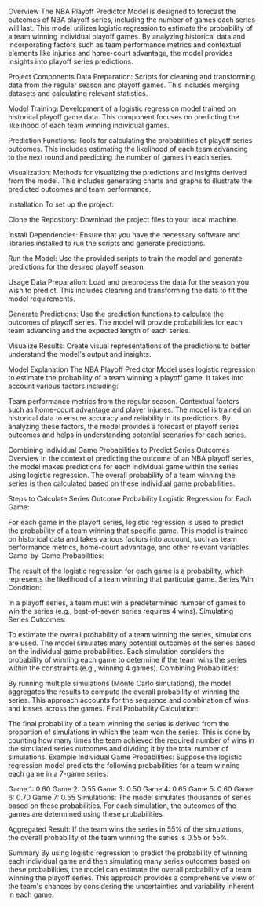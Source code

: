 Overview
The NBA Playoff Predictor Model is designed to forecast the outcomes of NBA playoff series, including the number of games each series will last. This model utilizes logistic regression to estimate the probability of a team winning individual playoff games. By analyzing historical data and incorporating factors such as team performance metrics and contextual elements like injuries and home-court advantage, the model provides insights into playoff series predictions.

Project Components
Data Preparation: Scripts for cleaning and transforming data from the regular season and playoff games. This includes merging datasets and calculating relevant statistics.

Model Training: Development of a logistic regression model trained on historical playoff game data. This component focuses on predicting the likelihood of each team winning individual games.

Prediction Functions: Tools for calculating the probabilities of playoff series outcomes. This includes estimating the likelihood of each team advancing to the next round and predicting the number of games in each series.

Visualization: Methods for visualizing the predictions and insights derived from the model. This includes generating charts and graphs to illustrate the predicted outcomes and team performance.

Installation
To set up the project:

Clone the Repository: Download the project files to your local machine.

Install Dependencies: Ensure that you have the necessary software and libraries installed to run the scripts and generate predictions.

Run the Model: Use the provided scripts to train the model and generate predictions for the desired playoff season.

Usage
Data Preparation: Load and preprocess the data for the season you wish to predict. This includes cleaning and transforming the data to fit the model requirements.

Generate Predictions: Use the prediction functions to calculate the outcomes of playoff series. The model will provide probabilities for each team advancing and the expected length of each series.

Visualize Results: Create visual representations of the predictions to better understand the model's output and insights.

Model Explanation
The NBA Playoff Predictor Model uses logistic regression to estimate the probability of a team winning a playoff game. It takes into account various factors including:

Team performance metrics from the regular season.
Contextual factors such as home-court advantage and player injuries.
The model is trained on historical data to ensure accuracy and reliability in its predictions. By analyzing these factors, the model provides a forecast of playoff series outcomes and helps in understanding potential scenarios for each series.

Combining Individual Game Probabilities to Predict Series Outcomes
Overview
In the context of predicting the outcome of an NBA playoff series, the model makes predictions for each individual game within the series using logistic regression. The overall probability of a team winning the series is then calculated based on these individual game probabilities.

Steps to Calculate Series Outcome Probability
Logistic Regression for Each Game:

For each game in the playoff series, logistic regression is used to predict the probability of a team winning that specific game. This model is trained on historical data and takes various factors into account, such as team performance metrics, home-court advantage, and other relevant variables.
Game-by-Game Probabilities:

The result of the logistic regression for each game is a probability, which represents the likelihood of a team winning that particular game.
Series Win Condition:

In a playoff series, a team must win a predetermined number of games to win the series (e.g., best-of-seven series requires 4 wins).
Simulating Series Outcomes:

To estimate the overall probability of a team winning the series, simulations are used. The model simulates many potential outcomes of the series based on the individual game probabilities. Each simulation considers the probability of winning each game to determine if the team wins the series within the constraints (e.g., winning 4 games).
Combining Probabilities:

By running multiple simulations (Monte Carlo simulations), the model aggregates the results to compute the overall probability of winning the series. This approach accounts for the sequence and combination of wins and losses across the games.
Final Probability Calculation:

The final probability of a team winning the series is derived from the proportion of simulations in which the team won the series. This is done by counting how many times the team achieved the required number of wins in the simulated series outcomes and dividing it by the total number of simulations.
Example
Individual Game Probabilities: Suppose the logistic regression model predicts the following probabilities for a team winning each game in a 7-game series:

Game 1: 0.60
Game 2: 0.55
Game 3: 0.50
Game 4: 0.65
Game 5: 0.60
Game 6: 0.70
Game 7: 0.55
Simulations: The model simulates thousands of series based on these probabilities. For each simulation, the outcomes of the games are determined using these probabilities.

Aggregated Result: If the team wins the series in 55% of the simulations, the overall probability of the team winning the series is 0.55 or 55%.

Summary
By using logistic regression to predict the probability of winning each individual game and then simulating many series outcomes based on these probabilities, the model can estimate the overall probability of a team winning the playoff series. This approach provides a comprehensive view of the team's chances by considering the uncertainties and variability inherent in each game.

